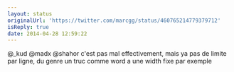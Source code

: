 ```yaml
---
layout: status
originalUrl: 'https://twitter.com/marcgg/status/460765214779379712'
isReply: true
date: 2014-04-28 12:59:22
---
```


@_kud @madx @shahor c'est pas mal effectivement, mais ya pas de limite par ligne, du genre un truc comme word a une width fixe par exemple
